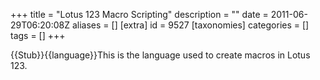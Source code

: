 +++
title = "Lotus 123 Macro Scripting"
description = ""
date = 2011-06-29T06:20:08Z
aliases = []
[extra]
id = 9527
[taxonomies]
categories = []
tags = []
+++

{{Stub}}{{language}}This is the language used to create macros in Lotus 123.
